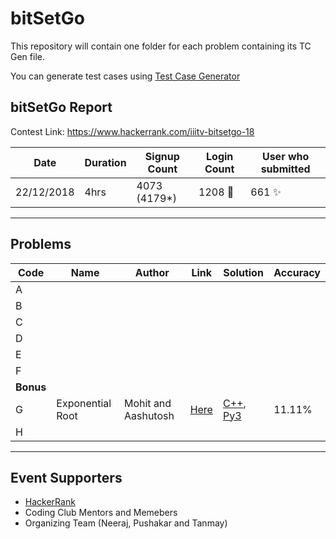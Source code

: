 # bitSetGo

This repository will contain one folder for each problem containing its TC Gen file.

You can generate test cases using [Test Case Generator](git.io/tcgen)

## bitSetGo Report

Contest Link: https://www.hackerrank.com/iiitv-bitsetgo-18

Date | Duration | Signup Count | Login Count | User who submitted |
------------------ | ------------- | ------------- | ------------- | ------------- |
22/12/2018 | 4hrs | 4073 (4179*) | 1208 🎉 | 661 ✨ |

---

## Problems

Code | Name | Author | Link | Solution | Accuracy |
------------------ | ------------- | ------------- | ------------- | ------------- | ---------- |
A |  |  |  |  |  |
B |  |  |  |  |  |
C |  |  |  |  |  |
D |  |  |  |  |  |
E |  |  |  |  |  |
F |  |  |  |  |  |
|   **Bonus**     |
G | Exponential Root | Mohit and Aashutosh  | [Here](https://www.hackerrank.com/contests/iiitv-bitsetgo-18/challenges/god-mod) | [C++](G-exponentialRoot/logic.cpp), [Py3](G-exponentialRoot/logic.py)| 11.11%  |
H |  |  |  |  |  |

---

## Event Supporters

- [HackerRank](https://www.hackerrank.com)
- Coding Club Mentors and Memebers
- Organizing Team (Neeraj, Pushakar and Tanmay)
